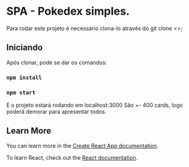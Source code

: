 # SPA - Pokedex simples.

Para rodar este projeto é necessário clona-lo através do git clone <>;

## Iniciando

Após clonar, pode se dar os comandos:

### `npm install`
### `npm start`

E o projeto estará rodando em localhost:3000
São +- 400 cards, logo poderá demorar para apresentar todos.

## Learn More

You can learn more in the [Create React App documentation](https://facebook.github.io/create-react-app/docs/getting-started).

To learn React, check out the [React documentation](https://reactjs.org/).
